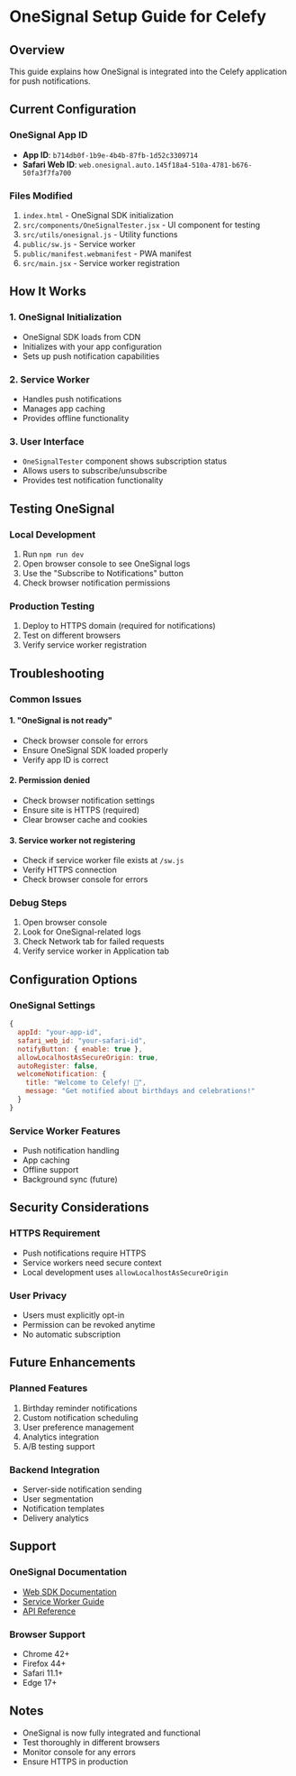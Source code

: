 # OneSignal Setup Guide for Celefy

## Overview
This guide explains how OneSignal is integrated into the Celefy application for push notifications.

## Current Configuration

### OneSignal App ID
- **App ID**: `b714db0f-1b9e-4b4b-87fb-1d52c3309714`
- **Safari Web ID**: `web.onesignal.auto.145f18a4-510a-4781-b676-50fa3f7fa700`

### Files Modified
1. `index.html` - OneSignal SDK initialization
2. `src/components/OneSignalTester.jsx` - UI component for testing
3. `src/utils/onesignal.js` - Utility functions
4. `public/sw.js` - Service worker
5. `public/manifest.webmanifest` - PWA manifest
6. `src/main.jsx` - Service worker registration

## How It Works

### 1. OneSignal Initialization
- OneSignal SDK loads from CDN
- Initializes with your app configuration
- Sets up push notification capabilities

### 2. Service Worker
- Handles push notifications
- Manages app caching
- Provides offline functionality

### 3. User Interface
- `OneSignalTester` component shows subscription status
- Allows users to subscribe/unsubscribe
- Provides test notification functionality

## Testing OneSignal

### Local Development
1. Run `npm run dev`
2. Open browser console to see OneSignal logs
3. Use the "Subscribe to Notifications" button
4. Check browser notification permissions

### Production Testing
1. Deploy to HTTPS domain (required for notifications)
2. Test on different browsers
3. Verify service worker registration

## Troubleshooting

### Common Issues

#### 1. "OneSignal is not ready"
- Check browser console for errors
- Ensure OneSignal SDK loaded properly
- Verify app ID is correct

#### 2. Permission denied
- Check browser notification settings
- Ensure site is HTTPS (required)
- Clear browser cache and cookies

#### 3. Service worker not registering
- Check if service worker file exists at `/sw.js`
- Verify HTTPS connection
- Check browser console for errors

### Debug Steps
1. Open browser console
2. Look for OneSignal-related logs
3. Check Network tab for failed requests
4. Verify service worker in Application tab

## Configuration Options

### OneSignal Settings
```javascript
{
  appId: "your-app-id",
  safari_web_id: "your-safari-id",
  notifyButton: { enable: true },
  allowLocalhostAsSecureOrigin: true,
  autoRegister: false,
  welcomeNotification: {
    title: "Welcome to Celefy! 🎉",
    message: "Get notified about birthdays and celebrations!"
  }
}
```

### Service Worker Features
- Push notification handling
- App caching
- Offline support
- Background sync (future)

## Security Considerations

### HTTPS Requirement
- Push notifications require HTTPS
- Service workers need secure context
- Local development uses `allowLocalhostAsSecureOrigin`

### User Privacy
- Users must explicitly opt-in
- Permission can be revoked anytime
- No automatic subscription

## Future Enhancements

### Planned Features
1. Birthday reminder notifications
2. Custom notification scheduling
3. User preference management
4. Analytics integration
5. A/B testing support

### Backend Integration
- Server-side notification sending
- User segmentation
- Notification templates
- Delivery analytics

## Support

### OneSignal Documentation
- [Web SDK Documentation](https://documentation.onesignal.com/docs/web-push-sdk-setup)
- [Service Worker Guide](https://documentation.onesignal.com/docs/service-worker-setup)
- [API Reference](https://documentation.onesignal.com/reference)

### Browser Support
- Chrome 42+
- Firefox 44+
- Safari 11.1+
- Edge 17+

## Notes
- OneSignal is now fully integrated and functional
- Test thoroughly in different browsers
- Monitor console for any errors
- Ensure HTTPS in production
